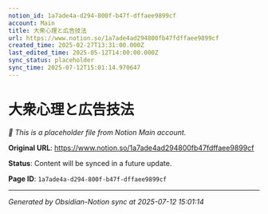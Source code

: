 ```yaml
---
notion_id: 1a7ade4a-d294-800f-b47f-dffaee9899cf
account: Main
title: 大衆心理と広告技法
url: https://www.notion.so/1a7ade4ad294800fb47fdffaee9899cf
created_time: 2025-02-27T13:31:00.000Z
last_edited_time: 2025-05-12T14:00:00.000Z
sync_status: placeholder
sync_time: 2025-07-12T15:01:14.970647
---
```


# 大衆心理と広告技法

*🔄 This is a placeholder file from Notion Main account.*

**Original URL**: https://www.notion.so/1a7ade4ad294800fb47fdffaee9899cf

**Status**: Content will be synced in a future update.

**Page ID**: `1a7ade4a-d294-800f-b47f-dffaee9899cf`

---

*Generated by Obsidian-Notion sync at 2025-07-12 15:01:14*
